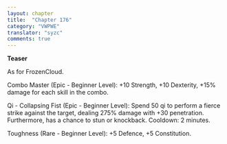 ```yaml
---
layout: chapter
title:  "Chapter 176"
category: "VWPWE"
translator: "syzc"
comments: true
---
```


**Teaser**

As for FrozenCloud.

Combo Master (Epic - Beginner Level): +10 Strength, +10 Dexterity, +15% damage for each skill in the combo.

Qi - Collapsing Fist (Epic - Beginner Level): Spend 50 qi to perform a fierce strike against the target, dealing 275% damage with +30 penetration. Furthermore, has a chance to stun or knockback. Cooldown: 2 minutes.

Toughness (Rare - Beginner Level): +5 Defence, +5 Constitution. 
